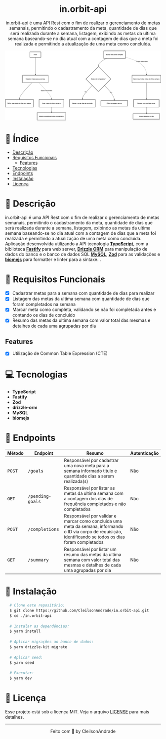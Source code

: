 <div align="center">
  <h1>in.orbit-api</h1>
  <p>in.orbit-api é uma API Rest com o fim de realizar o gerenciamento de metas semanais, permitindo o cadastramento da meta, quantidade de dias que será realizada durante a semana, listagem, exibindo as metas da ultima semana baseando-se no dia atual com a contagem de dias que a meta foi realizada e permitindo a atualização de uma meta como concluída.</p>
  <img src="./references/flow.png" alt="Flow" width="800">
</div>

# 📒 Índice
* [Descrição](#descrição)
* [Requisitos Funcionais](#requisitos)
  * [Features](#features)
* [Tecnologias](#tecnologias)
* [Endpoints](#endpoints)
* [Instalação](#instalação)
* [Licença](#licença)

# 📃 <span id="descrição">Descrição</span>
in.orbit-api é uma API Rest com o fim de realizar o gerenciamento de metas semanais, permitindo o cadastramento da meta, quantidade de dias que será realizada durante a semana, listagem, exibindo as metas da ultima semana baseando-se no dia atual com a contagem de dias que a meta foi realizada e permitindo a atualização de uma meta como concluída. Aplicação desenvolvida utilizando a API tecnologia [**TypeScript**](https://www.typescriptlang.org/), com a biblioteca [**Fastify**](https://www.fastify.io/) para web server, [**Drizzle ORM**](https://orm.drizzle.team/) para manipulação de dados do banco e o banco de dados SQL [**MySQL**](https://www.mysql.com/), [**Zod**](https://github.com/colinhacks/zod) para as validações e [**biomejs**](https://biomejs.dev/) para formatter e linter para a sintaxe.
.

# 📌 <span id="requisitos">Requisitos Funcionais</span>
- [x] Cadastrar metas para a semana com quantidade de dias para realizar<br>
- [x] Listagem das metas da ultima semana com quantidade de dias que foram completados na semana<br>
- [x] Marcar meta como completa, validando se não foi completada antes e contando os dias de concluído<br>
- [x] Resumo das metas da ultima semana com valor total das mesmas e detalhes de cada uma agrupadas por dia<br>

## Features
- [x] Utilização de Common Table Expression (CTE)<br>

# 💻 <span id="tecnologias">Tecnologias</span>
- **TypeScript**
- **Fastify**
- **Zod**
- **drizzle-orm**
- **MySQL**
- **biomejs**

# 📍 <span id="endpoints">Endpoints</span>
| Método | Endpoint               | Resumo                                          | Autenticação               
|--------|----------------------|-----------------------------------------------------|--------------------------
<kbd>POST</kbd> | <kbd>/goals</kbd> | Responsável por cadastrar uma nova meta para a semana informado titulo e quantidade dias a serem realizada(s) | Não
<kbd>GET</kbd> | <kbd>/pending-goals</kbd> | Responsável por listar as metas da ultima semana com a contagem dos dias de frequência completados e não completados | Não
<kbd>POST</kbd> | <kbd>/completions</kbd> | Responsável por validar e marcar como concluída uma meta da semana, informando o ID via corpo de requisição, identificando se todos os dias foram completados | Não
<kbd>GET</kbd> | <kbd>/summary</kbd> | Responsável por listar um resumo das metas da ultima semana com valor total das mesmas e detalhes de cada uma agrupadas por dia | Não

# 🚀 <span id="instalação">Instalação</span>
```bash
  # Clone este repositório:
  $ git clone https://github.com/CleilsonAndrade/in.orbit-api.git
  $ cd ./in.orbit-api

  # Instalar as dependências:
  $ yarn install

  # Aplicar migrações ao banco de dados:
  $ yarn drizzle-kit migrate

  # Aplicar seed:
  $ yarn seed

  # Executar:
  $ yarn dev
```

# 📝 <span id="licença">Licença</span>
Esse projeto está sob a licença MIT. Veja o arquivo [LICENSE](LICENSE) para mais detalhes.

---

<p align="center">
  Feito com 💜 by CleilsonAndrade
</p>